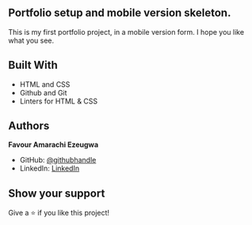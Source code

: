 ## Portfolio setup and mobile version skeleton.

This is my first portfolio project, in a mobile version form. I hope you like what you see.

## Built With

- HTML and CSS
- Github and Git
- Linters for HTML & CSS

## Authors

**Favour Amarachi Ezeugwa**

- GitHub: [@githubhandle](https://github.com/Favourezeugwa)
- LinkedIn: [LinkedIn](https://www.linkedin.com/in/favour-amarachi-ezeugwa-a5bb31149/)

## Show your support

Give a ⭐️ if you like this project!
